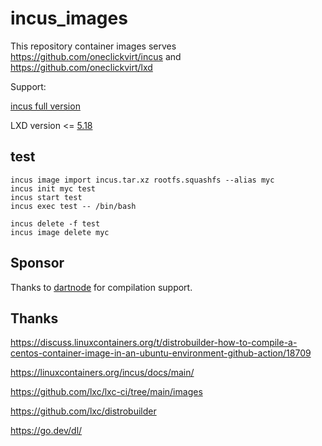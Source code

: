 # incus_images

This repository container images serves https://github.com/oneclickvirt/incus and https://github.com/oneclickvirt/lxd

Support:

[incus full version](https://github.com/lxc/incus)

LXD version <= [5.18](https://github.com/canonical/lxd/releases/tag/lxd-5.18)

## test

```
incus image import incus.tar.xz rootfs.squashfs --alias myc
incus init myc test
incus start test
incus exec test -- /bin/bash
```

```
incus delete -f test
incus image delete myc
```

## Sponsor

Thanks to [dartnode](https://dartnode.com/?via=server) for compilation support.

## Thanks

https://discuss.linuxcontainers.org/t/distrobuilder-how-to-compile-a-centos-container-image-in-an-ubuntu-environment-github-action/18709

https://linuxcontainers.org/incus/docs/main/

https://github.com/lxc/lxc-ci/tree/main/images

https://github.com/lxc/distrobuilder

https://go.dev/dl/
